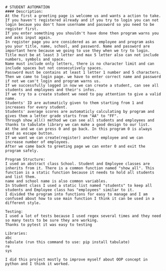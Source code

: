     # STUDENT AUTOMATİON
    #### Description:
    At the first a greeting page is welcome us and wants a action to take.
    If you haven't registered already and if you try to login you can not login becaue you don't have username and password so you need to be register first.
    If you enter something you shouldn't have done then program warns you and asks input again.
    In register page you are considered as an employee and program asks you your title, name, school, and password. Name and password are important here because we going to use they when we try to login.
    Title must be at least 3 letter and max 5 letter also can not include numbers, symbols and space.
    Name must include only letters, there is no character limit and can include spaces but not consecutively spaces.
    Password must be contains at least 1 letter 1 number and 5 characters.
    Then we came to login page. we have to enter correct name and password if not we can't login and program warns us.
    If we successfully logged in now we can create a student, can see all students and employees and their's infos.
    If we try to a create student we need to pay attention to give a valid name.
    Students' ID are automaticly given to them starting from 1 and increases for every student.
    Students' average scores are automaticly calculating by program and gives them a letter grade starts from "AA" to "FF".
    Through show_all() method we can see all students and employees and thanks to tabulate library we can make a good design to our list.
    At the and we can press 0 and go back. In this program 0 is always used as escape button.
    If we want we can create(register) another employee and we can increase number of employees.
    After we came back to greeting page we can enter 0 and exit the program safely.

    Program Structure:
    I used an abstract class School. Student and Employee classes are inherits from it. There is a common function named "show_all". This function is a static function because it needs to hold all students and list them.
    name and school name is also common variables.
    In Student class I used a static list named "students" to keep all students and Employee class has "employees" similar to it.
    I divided the program into functions for easy to manage and I am confused about how to use main function I think it can be used in a different style.

    Testing:
    I used a lot of tests because I used regex several times and they need so many tests to be sure they are working.
    Thanks to pytest it was easy to testing

    Libraries:
    abc
    tabulate (run this command to use: pip install tabulate)
    re
    sys

    I did this project mostly to improve myself about OOP concept in python and I think it worked.
